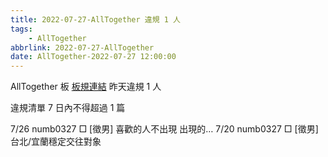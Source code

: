 ```yaml
---
title: 2022-07-27-AllTogether 違規 1 人
tags:
    - AllTogether
abbrlink: 2022-07-27-AllTogether
date: AllTogether-2022-07-27 12:00:00
---
```

AllTogether 板 [板規連結](https://www.ptt.cc/bbs/AllTogether/M.1643211430.A.5FB.html)
昨天違規 1 人
<!-- more -->

違規清單
7 日內不得超過 1 篇

7/26 numb0327 □ [徵男] 喜歡的人不出現 出現的…
7/20 numb0327 □ [徵男] 台北/宜蘭穩定交往對象